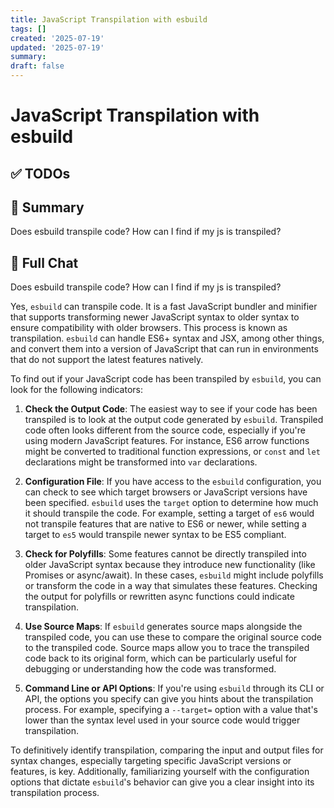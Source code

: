 ```yaml
---
title: JavaScript Transpilation with esbuild
tags: []
created: '2025-07-19'
updated: '2025-07-19'
summary:
draft: false
---
```


# JavaScript Transpilation with esbuild

## ✅ TODOs


## 📌 Summary
Does esbuild transpile code? How can I find if my js is transpiled?

## 🧠 Full Chat


Does esbuild transpile code? How can I find if my js is transpiled?

Yes, `esbuild` can transpile code. It is a fast JavaScript bundler and minifier that supports transforming newer JavaScript syntax to older syntax to ensure compatibility with older browsers. This process is known as transpilation. `esbuild` can handle ES6+ syntax and JSX, among other things, and convert them into a version of JavaScript that can run in environments that do not support the latest features natively.

To find out if your JavaScript code has been transpiled by `esbuild`, you can look for the following indicators:

1. **Check the Output Code**: The easiest way to see if your code has been transpiled is to look at the output code generated by `esbuild`. Transpiled code often looks different from the source code, especially if you're using modern JavaScript features. For instance, ES6 arrow functions might be converted to traditional function expressions, or `const` and `let` declarations might be transformed into `var` declarations.

2. **Configuration File**: If you have access to the `esbuild` configuration, you can check to see which target browsers or JavaScript versions have been specified. `esbuild` uses the `target` option to determine how much it should transpile the code. For example, setting a target of `es6` would not transpile features that are native to ES6 or newer, while setting a target to `es5` would transpile newer syntax to be ES5 compliant.

3. **Check for Polyfills**: Some features cannot be directly transpiled into older JavaScript syntax because they introduce new functionality (like Promises or async/await). In these cases, `esbuild` might include polyfills or transform the code in a way that simulates these features. Checking the output for polyfills or rewritten async functions could indicate transpilation.

4. **Use Source Maps**: If `esbuild` generates source maps alongside the transpiled code, you can use these to compare the original source code to the transpiled code. Source maps allow you to trace the transpiled code back to its original form, which can be particularly useful for debugging or understanding how the code was transformed.

5. **Command Line or API Options**: If you're using `esbuild` through its CLI or API, the options you specify can give you hints about the transpilation process. For example, specifying a `--target=` option with a value that's lower than the syntax level used in your source code would trigger transpilation.

To definitively identify transpilation, comparing the input and output files for syntax changes, especially targeting specific JavaScript versions or features, is key. Additionally, familiarizing yourself with the configuration options that dictate `esbuild`'s behavior can give you a clear insight into its transpilation process.